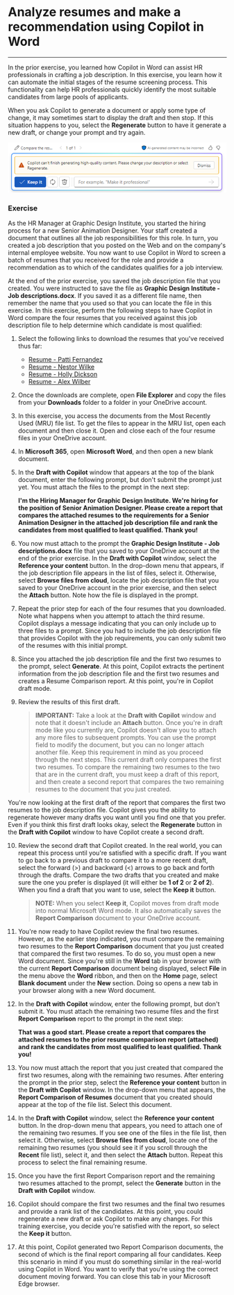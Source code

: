 # Analyze resumes and make a recommendation using Copilot in Word
---
In the prior exercise, you learned how Copilot in Word can assist HR professionals in crafting a job description. In this exercise, you learn how it can automate the initial stages of the resume screening process. This functionality can help HR professionals quickly identify the most suitable candidates from large pools of applicants.

When you ask Copilot to generate a document or apply some type of change, it may sometimes start to display the draft and then stop. If this situation happens to you, select the **Regenerate** button to have it generate a new draft, or change your prompt and try again.

![Screenshot showing a message you may receive if Copilot can’t finish generating the current draft.](../media/copilot-word-regenerate-message-d16edfd9.png)

### Exercise

As the HR Manager at Graphic Design Institute, you started the hiring process for a new Senior Animation Designer. Your staff created a document that outlines all the job responsibilities for this role. In turn, you created a job description that you posted on the Web and on the company's internal employee website. You now want to use Copilot in Word to screen a batch of resumes that you received for the role and provide a recommendation as to which of the candidates qualifies for a job interview.

At the end of the prior exercise, you saved the job description file that you created. You were instructed to save the file as **Graphic Design Institute - Job descriptions.docx**. If you saved it as a different file name, then remember the name that you used so that you can locate the file in this exercise. In this exercise, perform the following steps to have Copilot in Word compare the four resumes that you received against this job description file to help determine which candidate is most qualified:

1.  Select the following links to download the resumes that you've received thus far:
     -  [Resume - Patti Fernandez](https://go.microsoft.com/fwlink/?linkid=2268829)
     -  [Resume - Nestor Wilke](https://go.microsoft.com/fwlink/?linkid=2268930)
     -  [Resume - Holly Dickson](https://go.microsoft.com/fwlink/?linkid=2268828)
     -  [Resume - Alex Wilber](https://go.microsoft.com/fwlink/?linkid=2269127)
2.  Once the downloads are complete, open **File Explorer** and copy the files from your **Downloads** folder to a folder in your OneDrive account.
3.  In this exercise, you access the documents from the Most Recently Used (MRU) file list. To get the files to appear in the MRU list, open each document and then close it. Open and close each of the four resume files in your OneDrive account.
4.  In **Microsoft 365**, open **Microsoft Word**, and then open a new blank document.
5.  In the **Draft with Copilot** window that appears at the top of the blank document, enter the following prompt, but don't submit the prompt just yet. You must attach the files to the prompt in the next step:
    
    **I'm the Hiring Manager for Graphic Design Institute. We're hiring for the position of Senior Animation Designer. Please create a report that compares the attached resumes to the requirements for a Senior Animation Designer in the attached job description file and rank the candidates from most qualified to least qualified. Thank you!**
6.  You now must attach to the prompt the **Graphic Design Institute - Job descriptions.docx** file that you saved to your OneDrive account at the end of the prior exercise. In the **Draft with Copilot** window, select the **Reference your content** button. In the drop-down menu that appears, if the job description file appears in the list of files, select it. Otherwise, select **Browse files from cloud**, locate the job description file that you saved to your OneDrive account in the prior exercise, and then select the **Attach** button. Note how the file is displayed in the prompt.
7.  Repeat the prior step for each of the four resumes that you downloaded. Note what happens when you attempt to attach the third resume. Copilot displays a message indicating that you can only include up to three files to a prompt. Since you had to include the job description file that provides Copilot with the job requirements, you can only submit two of the resumes with this initial prompt.
8.  Since you attached the job description file and the first two resumes to the prompt, select **Generate**. At this point, Copilot extracts the pertinent information from the job description file and the first two resumes and creates a Resume Comparison report. At this point, you're in Copilot draft mode.
9.  Review the results of this first draft.
    
    > **IMPORTANT:** Take a look at the **Draft with Copilot** window and note that it doesn't include an **Attach** button. Once you're in draft mode like you currently are, Copilot doesn't allow you to attach any more files to subsequent prompts. You can use the prompt field to modify the document, but you can no longer attach another file. Keep this requirement in mind as you proceed through the next steps. This current draft only compares the first two resumes. To compare the remaining two resumes to the two that are in the current draft, you must keep a draft of this report, and then create a second report that compares the two remaining resumes to the document that you just created.
    
  You're now looking at the first draft of the report that compares the first two resumes to the job description file. Copilot gives you the ability to regenerate however many drafts you want until you find one that you prefer. Even if you think this first draft looks okay, select the **Regenerate** button in the **Draft with Copilot** window to have Copilot create a second draft.

10. Review the second draft that Copilot created. In the real world, you can repeat this process until you're satisfied with a specific draft. If you want to go back to a previous draft to compare it to a more recent draft, select the forward (&gt;) and backward (&lt;) arrows to go back and forth through the drafts. Compare the two drafts that you created and make sure the one you prefer is displayed (it will either be **1 of 2** or **2 of 2**). When you find a draft that you want to use, select the **Keep it** button.
    
    > **NOTE:** When you select **Keep it**, Copilot moves from draft mode into normal Microsoft Word mode. It also automatically saves the **Report Comparison** document to your OneDrive account.
11. You're now ready to have Copilot review the final two resumes. However, as the earlier step indicated, you must compare the remaining two resumes to the **Report Comparison** document that you just created that compared the first two resumes. To do so, you must open a new Word document. Since you're still in the **Word** tab in your browser with the current **Report Comparison** document being displayed, select **File** in the menu above the **Word** ribbon, and then on the **Home** page, select **Blank document** under the **New** section. Doing so opens a new tab in your browser along with a new Word document.

12. In the **Draft with Copilot** window, enter the following prompt, but don't submit it. You must attach the remaining two resume files and the first **Report Comparison** report to the prompt in the next step:
    
    **That was a good start. Please create a report that compares the attached resumes to the prior resume comparison report (attached) and rank the candidates from most qualified to least qualified. Thank you!**
13. You now must attach the report that you just created that compared the first two resumes, along with the remaining two resumes. After entering the prompt in the prior step, select the **Reference your content** button in the **Draft with Copilot** window. In the drop-down menu that appears, the **Report Comparison of Resumes** document that you created should appear at the top of the file list. Select this document.
14. In the **Draft with Copilot** window, select the **Reference your content** button. In the drop-down menu that appears, you need to attach one of the remaining two resumes. If you see one of the files in the file list, then select it. Otherwise, select **Browse files from cloud**, locate one of the remaining two resumes (you should see it if you scroll through the **Recent** file list), select it, and then select the **Attach** button. Repeat this process to select the final remaining resume.
15. Once you have the first Report Comparison report and the remaining two resumes attached to the prompt, select the **Generate** button in the **Draft with Copilot** window.
16. Copilot should compare the first two resumes and the final two resumes and provide a rank list of the candidates. At this point, you could regenerate a new draft or ask Copilot to make any changes. For this training exercise, you decide you're satisfied with the report, so select the **Keep it** button.
17. At this point, Copilot generated two Report Comparison documents, the second of which is the final report comparing all four candidates. Keep this scenario in mind if you must do something similar in the real-world using Copilot in Word. You want to verify that you're using the correct document moving forward. You can close this tab in your Microsoft Edge browser.
